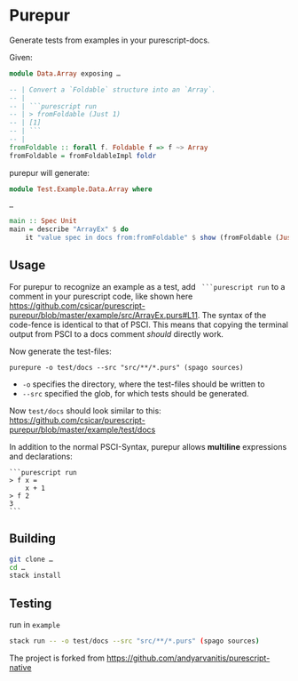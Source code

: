 Purepur
=======

Generate tests from examples in your purescript-docs.

Given:
```purescript
module Data.Array exposing …

-- | Convert a `Foldable` structure into an `Array`.
-- |
-- | ```purescript run
-- | > fromFoldable (Just 1)
-- | [1]
-- | ```
-- |
fromFoldable :: forall f. Foldable f => f ~> Array
fromFoldable = fromFoldableImpl foldr
```
purepur will generate:
```purescript
module Test.Example.Data.Array where 

…

main :: Spec Unit
main = describe "ArrayEx" $ do 
    it "value spec in docs from:fromFoldable" $ show (fromFoldable (Just 1)) `shouldEqual` "[1]"
```

Usage
------

For purepur to recognize an example as a test, add ` ```purescript run` to a comment in your purescript code, like shown here https://github.com/csicar/purescript-purepur/blob/master/example/src/ArrayEx.purs#L11.
The syntax of the code-fence is identical to that of PSCI. This means that copying the terminal output from PSCI to a docs comment _should_ directly work.

Now generate the test-files:

`purepure -o test/docs --src "src/**/*.purs" (spago sources)`

- `-o` specifies the directory, where the test-files should be written to
- `--src` specified the glob, for which tests should be generated.

Now `test/docs` should look similar to this: https://github.com/csicar/purescript-purepur/blob/master/example/test/docs

In addition to the normal PSCI-Syntax, purepur allows __multiline__ expressions and declarations:


    ```purescript run
    > f x = 
        x + 1
    > f 2
    3
    ```


Building
--------

```bash
git clone …
cd …
stack install
```

Testing
-----

run in `example`

```bash
stack run -- -o test/docs --src "src/**/*.purs" (spago sources)
```


The project is forked from https://github.com/andyarvanitis/purescript-native
